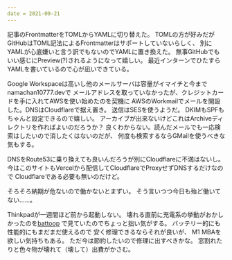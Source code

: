 ```yaml
---
date = 2021-09-21
---
```


記事のFrontmatterをTOMLからYAMLに切り替えた。
TOMLの方が好みだがGitHubはTOML記法によるFrontmatterはサポートしていないらしく、
別にYAMLが心底嫌いと言う訳でもないのでYAMLに置き換えた。
無事GitHubでもいい感じにPreview(?)されるようになって嬉しい。
最近インターンでひたすらYAMLを書いているので心が凪いできている。

Google Workspaceは高いし他のメールサーバは容量がイマイチと今までnamachan10777.devで
メールアドレスを取っていなかったが、クレジットカードを手に入れてAWSを使い始めたのを契機に
AWSのWorkmailでメールを開設した。DNSはCloudflareで据え置き。
送信はSESを使うようだ。
DKIMもSPFもちゃんと設定できるので嬉しい。
アーカイブが出来ないけどこれはArchiveディレクトリを作ればよいのだろうか？
良くわからない。読んだメールでも一応検索はしたいので消したくはないのだが、
何度も検索するならGMailを使うべきな気もする。

DNSをRoute53に乗り換えても良いんだろうが別にCloudflareに不満はないし。
今はこのサイトもVercelから配信してCloudflareでProxyせずDNSするだけなので
Cloudflareである必要も無いのだけど。

そろそろ納期が危ないので働かないとまずい。
そう言いつつ今日も殆ど働いてない……。

Thinkpadが一週間ほど前から起動しない。
壊れる直前に充電系の挙動がおかしかったのを[battoop](https://github.com/svartalf/rust-battop)
で見ていたのでちょっと拙い気がする。
バッテリー的にも性能的にもまだまだ使えるので
安く修理できるならそれが良いが、
M1 MBAを欲しい気持ちもある。
ただ今は節約したいので修理に出すべきかな。
窓割れたりと色々物が壊れて（壊して）出費がかさむ。
